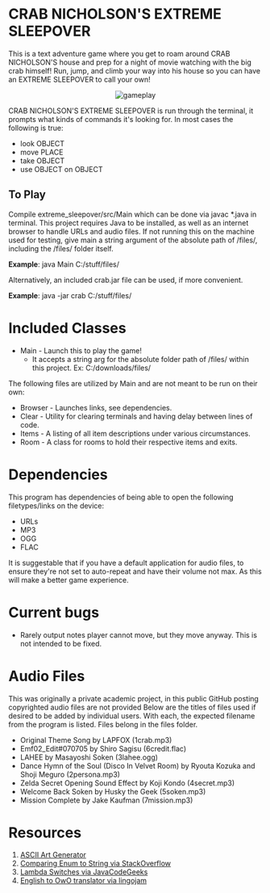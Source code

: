 # CRAB NICHOLSON'S EXTREME SLEEPOVER

This is a text adventure game where you get to roam around CRAB NICHOLSON'S house and prep for a night of movie watching with the big crab himself! Run, jump, and climb your way into his house so you can have an EXTREME SLEEPOVER to call your own!

<center><img src="https://cdn.discordapp.com/attachments/149944536871731200/852289497239519232/unknown.png" alt="gameplay" /></center>

CRAB NICHOLSON'S EXTREME SLEEPOVER is run through the terminal, it prompts what kinds of commands it's looking for. In most cases the following is true:
* look OBJECT
* move PLACE
* take OBJECT
* use OBJECT on OBJECT

## To Play

Compile extreme_sleepover/src/Main which can be done via javac *.java in terminal. This project requires Java to be installed, as well as an internet browser to handle URLs and audio files. If not running this on the machine used for testing, give main a string argument of the absolute path of /files/, including the /files/ folder itself.

**Example**: java Main C:/stuff/files/

Alternatively, an included crab.jar file can be used, if more convenient.

**Example**: java -jar crab C:/stuff/files/

# Included Classes
* Main - Launch this to play the game!
  * It accepts a string arg for the absolute folder path of /files/ within this project. Ex: C:/downloads/files/
  
The following files are utilized by Main and are not meant to be run on their own:
* Browser - Launches links, see dependencies.
* Clear - Utility for clearing terminals and having delay between lines of code.
* Items - A listing of all item descriptions under various circumstances.
* Room - A class for rooms to hold their respective items and exits.

# Dependencies
This program has dependencies of being able to open the following filetypes/links on the device:
* URLs
* MP3
* OGG
* FLAC

It is suggestable that if you have a default application for audio files, to ensure they're not set to auto-repeat and have their volume not max. As this will make a better game experience.

# Current bugs
* Rarely output notes player cannot move, but they move anyway. This is not intended to be fixed.

# Audio Files
This was originally a private academic project, in this public GitHub posting copyrighted audio files are not provided Below are the titles of files used if desired to be added by individual users. With each, the expected filename from the program is listed. Files belong in the files folder.
* Original Theme Song by LAPFOX (1crab.mp3)
* Emf02_Edit#070705 by Shiro Sagisu (6credit.flac)
* LAHEE by Masayoshi Soken (3lahee.ogg)
* Dance Hymn of the Soul (Disco In Velvet Room) by Ryouta Kozuka and Shoji Meguro (2persona.mp3)
* Zelda Secret Opening Sound Effect by Koji Kondo (4secret.mp3)
* Welcome Back Soken by Husky the Geek (5soken.mp3)
* Mission Complete by Jake Kaufman  (7mission.mp3)

# Resources

1. [ASCII Art Generator](https://patorjk.com/software/taag/)
1. [Comparing Enum to String via StackOverflow](https://stackoverflow.com/questions/9858118/whats-the-proper-way-to-compare-a-string-to-an-enum-value)
1. [Lambda Switches via JavaCodeGeeks](https://www.javacodegeeks.com/2020/05/switch-as-an-expression-in-java-with-lambda-like-syntax.html)
1. [English to OwO translator via lingojam](https://lingojam.com/EngwishtoOwOtwanswatow)
